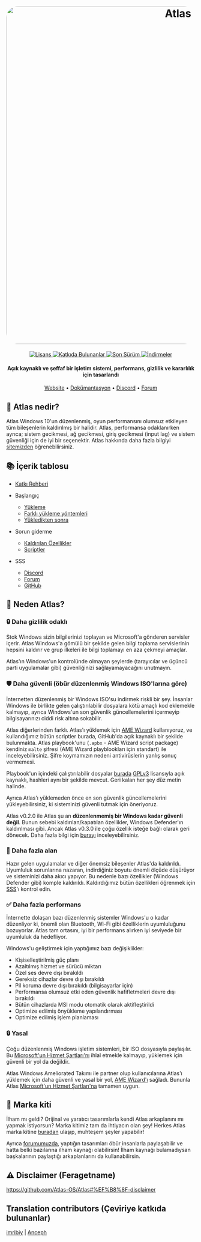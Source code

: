 <h1 align="center">
  <a href="http://atlasos.net"><img src="https://gcore.jsdelivr.net/gh/Atlas-OS/Atlas@main/img/banner.png" alt="Atlas" width="900" style="border-radius: 30px"></a>
</h1>
  <p align="center">
    <a href="https://github.com/Atlas-OS/Atlas/blob/main/LICENSE">
      <img alt="Lisans" src="https://img.shields.io/github/license/atlas-os/atlas?style=for-the-badge&logo=github&color=1A91FF"/>
    </a>
    <a href="https://github.com/Atlas-OS/Atlas/graphs/contributors">
      <img alt="Katkıda Bulunanlar" src="https://img.shields.io/github/contributors/atlas-os/atlas?style=for-the-badge&color=1A91FF" />
    </a>
    <a href="https://github.com/Atlas-OS/Atlas/releases/latest">
      <img alt="Son Sürüm" src="https://img.shields.io/github/release/atlas-os/atlas?style=for-the-badge&color=1A91FF" />
    </a>
    <a href="https://github.com/Atlas-OS/Atlas/releases">
      <img alt="İndirmeler" src="https://img.shields.io/github/downloads/Atlas-OS/Atlas/total?style=for-the-badge&logo=github&color=1A91FF" />
    </a>
  </p>
<h4 align="center">Açık kaynaklı ve şeffaf bir işletim sistemi, performans, gizlilik ve kararlılık için tasarlandı</h4>

<p align="center">
  <a href="https://atlasos.net">Website</a>
  •
  <a href="https://docs.atlasos.net">Dokümantasyon</a>
  •
  <a href="https://discord.atlasos.net" target="_blank">Discord</a>
  •
  <a href="https://forum.atlasos.net">Forum</a>
</p>

## 🤔 **Atlas nedir?**

Atlas Windows 10'un düzenlenmiş, oyun performansını olumsuz etkileyen tüm bileşenlerin kaldırılmış bir halidir. Atlas, performansa odaklanırken ayrıca; sistem gecikmesi, ağ gecikmesi, giriş gecikmesi (input lag) ve sistem güvenliği için de iyi bir seçenektir. Atlas hakkında daha fazla bilgiyi [sitemizden](https://atlasos.net) öğrenebilirsiniz.

## 📚 **İçerik tablosu**

- [Katkı Rehberi](https://docs.atlasos.net/contributions)

- Başlangıç
  - [Yükleme](https://docs.atlasos.net/getting-started/installation)
  - [Farklı yükleme yöntemleri](https://docs.atlasos.net/getting-started/other-installation-methods/no-usb)
  - [Yükledikten sonra](https://docs.atlasos.net/getting-started/post-installation/drivers)

- Sorun giderme
  - [Kaldırılan Özellikler](https://docs.atlasos.net/troubleshooting/removed-features)
  - [Scriptler](https://docs.atlasos.net/troubleshooting/scripts)

- SSS
  - [Discord](https://docs.atlasos.net/faq/community/discord)
  - [Forum](https://docs.atlasos.net/faq/community/forums)
  - [GitHub](https://docs.atlasos.net/faq/community/github)

## 👀 **Neden Atlas?**

### 🔒 Daha gizlilik odaklı
Stok Windows sizin bilgilerinizi toplayan ve Microsoft'a gönderen servisler içerir.
Atlas Windows'a gömülü bir şekilde gelen bilgi toplama servislerinin hepsini kaldırır ve grup ilkeleri ile bilgi toplamayı en aza çekmeyi amaçlar.

Atlas'ın Windows'un kontrolünde olmayan şeylerde (tarayıcılar ve üçüncü parti uygulamalar gibi) güvenliğinizi sağlayamayacağını unutmayın.

### 🛡️ Daha güvenli (öbür düzenlenmiş Windows ISO'larına göre)
İnternetten düzenlenmiş bir Windows ISO'su indirmek riskli bir şey. İnsanlar Windows ile birlikte gelen çalıştırılabilir dosyalara kötü amaçlı kod eklemekle kalmayıp, ayrıca Windows'un son güvenlik güncellemelerini içermeyip bilgisayarınızı ciddi risk altına sokabilir.

Atlas diğerlerinden farklı. Atlas'ı yüklemek için [AME Wizard](https://ameliorated.io) kullanıyoruz, ve kullandığımız bütün scriptler burada, GitHub'da açık kaynaklı bir şekilde bulunmakta. Atlas playbook'unu (`.apbx` - AME Wizard script package) kendiniz `malte` şifresi (AME Wizard playblookları için standart) ile inceleyebilirsiniz. Şifre koymamızın nedeni antivirüslerin yanlış sonuç vermemesi.

Playbook'un içindeki çalıştırılabilir dosyalar [burada](https://github.com/Atlas-OS/Atlas-Utilities) [GPLv3](https://github.com/Atlas-OS/Atlas-Utilities/blob/main/LICENSE) lisansıyla açık kaynaklı, hashleri aynı bir şekilde mevcut. Geri kalan her şey düz metin halinde.

Ayrıca Atlas'ı yüklemeden önce en son güvenlik güncellemelerini yükleyebilirsiniz, ki sisteminizi güvenli tutmak için öneriyoruz.

Atlas v0.2.0 ile Atlas şu an **düzenlenmemiş bir Windows kadar güvenli değil**. Bunun sebebi kaldırılan/kapatılan özellikler, Windows Defender'ın kaldırılması gibi. Ancak Atlas v0.3.0 ile çoğu özellik isteğe bağlı olarak geri dönecek. Daha fazla bilgi için [burayı](https://docs.atlasos.net/troubleshooting/removed-features/) inceleyebilirsiniz.

### 🚀 Daha fazla alan
Hazır gelen uygulamalar ve diğer önemsiz bileşenler Atlas'da kaldırıldı. Uyumluluk sorunlarına nazaran, indirdiğiniz boyutu önemli ölçüde düşürüyor ve sisteminizi daha akıcı yapıyor. Bu nedenle bazı özellikler (Windows Defender gibi) komple kaldırıldı.
Kaldırdığımız bütün özellikleri öğrenmek için [SSS](https://docs.atlasos.net/troubleshooting/removed-features)'ı kontrol edin.

### ✅ Daha fazla performans
İnternette dolaşan bazı düzenlenmiş sistemler Windows'u o kadar düzenliyor ki, önemli olan Bluetooth, Wi-Fi gibi özelliklerin uyumluluğunu bozuyorlar. Atlas tam ortasını, iyi bir performans alırken iyi seviyede bir uyumluluk da hedefliyor.

Windows'u geliştirmek için yaptığımız bazı değişiklikler:
- Kişiselleştirilmiş güç planı
- Azaltılmış hizmet ve sürücü miktarı
- Özel ses devre dışı bırakıldı
- Gereksiz cihazlar devre dışı bırakıldı
- Pil koruma devre dışı bırakıldı (bilgisayarlar için)
- Performansa olumsuz etki eden güvenlik hafifletmeleri devre dışı bırakıldı
- Bütün cihazlarda MSI modu otomatik olarak aktifleştirildi
- Optimize edilmiş önyükleme yapılandırması
- Optimize edilmiş işlem planlaması

### 🔒 Yasal
Çoğu düzenlenmiş Windows işletim sistemleri, bir ISO dosyasıyla paylaşılır. Bu [Microsoft'un Hizmet Şartları'nı](https://www.microsoft.com/en-us/Useterms/Retail/Windows/10/UseTerms_Retail_Windows_10_English.htm) ihlal etmekle kalmayıp, yüklemek için güvenli bir yol da değildir.

Atlas Windows Ameliorated Takımı ile partner olup kullanıcılarına Atlas'ı yüklemek için daha güvenli ve yasal bir yol, [AME Wizard'ı](https://ameliorated.io) sağladı. Bununla Atlas [Microsoft'un Hizmet Şartları'na](https://www.microsoft.com/en-us/Useterms/Retail/Windows/10/UseTerms_Retail_Windows_10_English.htm) tamamen uygun.

## 🎨 Marka kiti
İlham mı geldi? Orijinal ve yaratıcı tasarımlarla kendi Atlas arkaplanını mı yapmak istiyorsun? Marka kitimiz tam da ihtiyacın olan şey! Herkes Atlas marka kitine [buradan](https://cdn.jsdelivr.net/gh/Atlas-OS/Atlas@main/img/brand-kit.zip) ulaşıp, muhteşem şeyler yapabilir!

Ayrıca [forumumuzda](https://forum.atlasos.net/t/art-showcase), yaptığın tasarımları öbür insanlarla paylaşabilir ve hatta belki bazılarına ilham kaynağı olabilirsin! İlham kaynağı bulamadıysan başkalarının paylaştığı arkaplanlarını da kullanabilirsin.

## ⚠️ Disclaimer (Feragetname)
https://github.com/Atlas-OS/Atlas#%EF%B8%8F-disclaimer

## Translation contributors (Çeviriye katkıda bulunanlar)
[imribiy](https://github.com/imribiy) | [Anceph](https://github.com/Anceph)